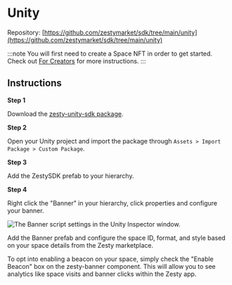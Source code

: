 # Unity

Repository: [https://github.com/zestymarket/sdk/tree/main/unity](https://github.com/zestymarket/sdk/tree/main/unity)

:::note
You will first need to create a Space NFT in order to get started. Check out [For Creators](../../create-space.md) for more instructions.
:::

## Instructions

**Step 1**

Download the [zesty-unity-sdk package](https://ipfs.io/ipns/lib.zesty.market/zesty-unity-sdk.unitypackage).

**Step 2**

Open your Unity project and import the package through `Assets > Import Package > Custom Package`.

**Step 3**

Add the ZestySDK prefab to your hierarchy.

**Step 4**

Right click the "Banner" in your hierarchy, click properties and configure your banner.

![The Banner script settings in the Unity Inspector window.](https://i.imgur.com/NNuz8q1.png)

Add the Banner prefab and configure the space ID, format, and style based on your space details from the Zesty marketplace.

To opt into enabling a beacon on your space, simply check the "Enable Beacon" box on the zesty-banner component. This will allow you to see analytics like space visits and banner clicks within the Zesty app.
